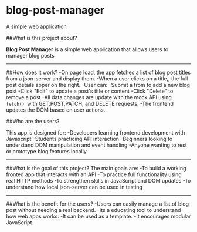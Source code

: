 # blog-post-manager
A simple web application

##What is this project about?

**Blog Post Manager** is a simple web application that allows users to manager blog posts 

---

##How does it work?
-On page load, the app fetches a list of blog post titles from a json-server and display them.
-When a user clicks on a title,, the full  post details apper on the right.
-User can:
  -Submit a from to add a new blog post
  -Click "Edit" to update  a post's title or content
  -Click "Delete" to remove a post
-All data changes are update with the mock API using `fetch() `with GET,POST,PATCH, and DELETE requests.
-The frontend updates the DOM based on user actions.

##Who are the users?

This app is designed for:
-Developers learning frontend development with Javascript
-Students practicing API interaction
-Beginners looking to understand DOM manipulation and event handling
-Anyone wanting to rest or prototype blog features locally

---
##What is the goal of this project?
The main goals are:
-To build a working fronted app that interacts with an API
-To practice full functionality using real HTTP methods
-To strengthen skills in JavaScript and DOM updates
-To understand how local json-server can be used in testing

---
##What is the benefit for the users?
-Users can easily manage a list of blog post without needing a real backend.
-Its a educating tool to understand how web apps works.
-It can be used as a template.
-It encourages modular JavaScript.

